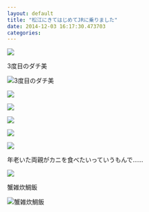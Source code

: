 ```yaml
---
layout: default
title: "松江にきてはじめてJRに乗りました"
date: 2014-12-03 16:17:30.473703
categories: 
---
```


![](/assets/images/201411/1742065_1515523518710435_79228801_n.jpg)

3度目のダチ美

![3度目のダチ美](/assets/images/201411/10544214_520494091426150_469016520_n.jpg)

![](/assets/images/201411/10785092_1400750390216338_904752323_n.jpg)

![](/assets/images/201411/10809903_527722837330028_722544605_n.jpg)

![](/assets/images/201411/10810084_1552891081623358_610481378_n.jpg)

![](/assets/images/201411/927426_816768691719910_884833415_n.jpg)

![](/assets/images/201411/10817878_1553435754868179_675638897_n.jpg)

年老いた両親がカニを食べたいっていうもんで……

![](/assets/images/201411/10808757_1500761876864450_479144242_n.jpg)

蟹雑炊鯛飯

![蟹雑炊鯛飯](/assets/images/201411/1741741_989984004351563_1769209597_n.jpg)


